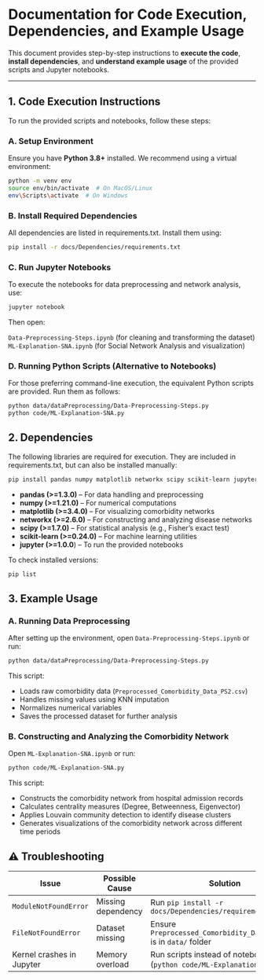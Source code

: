 # **Documentation for Code Execution, Dependencies, and Example Usage**

This document provides step-by-step instructions to **execute the code**, **install dependencies**, and **understand example usage** of the provided scripts and Jupyter notebooks.

---

## **1. Code Execution Instructions**
To run the provided scripts and notebooks, follow these steps:

### **A. Setup Environment**
Ensure you have **Python 3.8+** installed. We recommend using a virtual environment:

```bash
python -m venv env
source env/bin/activate  # On MacOS/Linux
env\Scripts\activate  # On Windows
```

### **B. Install Required Dependencies**
All dependencies are listed in requirements.txt. Install them using:

```bash
pip install -r docs/Dependencies/requirements.txt
```

### **C. Run Jupyter Notebooks**
To execute the notebooks for data preprocessing and network analysis, use:

```bash
jupyter notebook
```

Then open:

`Data-Preprocessing-Steps.ipynb` (for cleaning and transforming the dataset)
`ML-Explanation-SNA.ipynb` (for Social Network Analysis and visualization)

### **D. Running Python Scripts (Alternative to Notebooks)**
For those preferring command-line execution, the equivalent Python scripts are provided. Run them as follows:

```bash
python data/dataPreprocessing/Data-Preprocessing-Steps.py
python code/ML-Explanation-SNA.py
```

## **2. Dependencies**
The following libraries are required for execution. They are included in requirements.txt, but can also be installed manually:

```bash
pip install pandas numpy matplotlib networkx scipy scikit-learn jupyter
```

- **pandas (>=1.3.0)** – For data handling and preprocessing
- **numpy (>=1.21.0)** – For numerical computations
- **matplotlib (>=3.4.0)** – For visualizing comorbidity networks
- **networkx (>=2.6.0)** – For constructing and analyzing disease networks
- **scipy (>=1.7.0)** – For statistical analysis (e.g., Fisher’s exact test)
- **scikit-learn (>=0.24.0)** – For machine learning utilities
- **jupyter (>=1.0.0**) – To run the provided notebooks

To check installed versions:

```bash
pip list
```

## **3. Example Usage**

### **A. Running Data Preprocessing**
After setting up the environment, open `Data-Preprocessing-Steps.ipynb` or run:

```bash
python data/dataPreprocessing/Data-Preprocessing-Steps.py
```

This script:

- Loads raw comorbidity data (`Preprocessed_Comorbidity_Data_PS2.csv`)
- Handles missing values using KNN imputation
- Normalizes numerical variables
- Saves the processed dataset for further analysis

### **B. Constructing and Analyzing the Comorbidity Network**
Open `ML-Explanation-SNA.ipynb` or run:

```bash
python code/ML-Explanation-SNA.py
```

This script:

- Constructs the comorbidity network from hospital admission records
- Calculates centrality measures (Degree, Betweenness, Eigenvector)
- Applies Louvain community detection to identify disease clusters
- Generates visualizations of the comorbidity network across different time periods

## **⚠️ Troubleshooting**

| Issue | Possible Cause | Solution |
|--------|------------------|------------|
| `ModuleNotFoundError` | Missing dependency | Run `pip install -r docs/Dependencies/requirements.txt` |
| `FileNotFoundError` | Dataset missing | Ensure `Preprocessed_Comorbidity_Data_PS2.csv` is in `data/` folder |
| Kernel crashes in Jupyter | Memory overload | Run scripts instead of notebooks (`python code/ML-Explanation-SNA.py`) |

